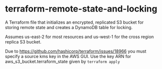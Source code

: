 # terraform-remote-state-and-locking
A Terraform file that initializes an encrypted, replicated S3 bucket for storing remote state and creates a DynamoDB table for locking.

Assumes us-east-2 for most resources and us-west-1 for the cross region replica S3 bucket.

Due to https://github.com/hashicorp/terraform/issues/18966 you must specify a source kms key in the AWS GUI. Use the key ARN for aws_s3_bucket.terraform_state given by `terraform apply`
